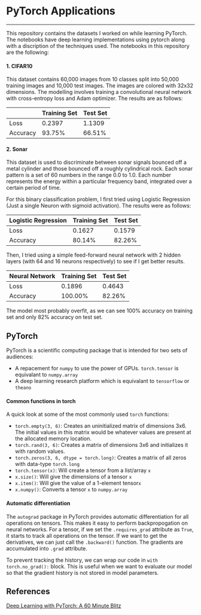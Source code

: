 # PyTorch Applications
---
This repository contains the datasets I worked on while learning PyTorch. The notebooks have deep learning implementations using pytorch along with a discription of the techniques used. The notebooks in this repository are the following:

#### 1. CIFAR10
This dataset contains 60,000 images from 10 classes split into 50,000 training images and 10,000 test images. The images are colored with 32x32 dimensions. The modelling involves training a convolutional neural network with cross-entropy loss and Adam optimizer. The results are as follows:

|          | Training Set | Test Set |
|----------|--------------|----------|
| Loss     | 0.2397       | 1.1309   |
| Accuracy | 93.75%       | 66.51%   |

#### 2. Sonar

This dataset is used to discriminate between sonar signals bounced off a metal cylinder and those bounced off a roughly cylindrical rock. Each sonar pattern is a set of 60 numbers in the range 0.0 to 1.0.  Each number represents the energy within a particular frequency band, integrated over a certain period of time.

For this binary classification problem, I first tried using Logistic Regression (Just a single Neuron with sigmoid activation). The results were as follows:

| Logistic Regression | Training Set | Test Set |
|----------|--------------|----------|
| Loss     | 0.1627       | 0.1579   |
| Accuracy | 80.14%       | 82.26%   |

Then, I tried using a simple feed-forward neural network with 2 hidden layers (with 64 and 16 neurons respectively) to see if I get better results. 

| Neural Network | Training Set | Test Set |
|----------|--------------|----------|
| Loss     | 0.1896       | 0.4643   |
| Accuracy | 100.00%      | 82.26%   |

The model most probably overfit, as we can see 100% accuracy on training set and only 82% accuracy on test set.

## PyTorch

PyTorch is a scientific computing package that is intended for two sets of audiences:
- A repacement for ```numpy``` to use the power of GPUs. ```torch.tensor``` is equivalant to ```numpy.array```
- A deep learning research platform which is equivalant to ```tensorflow``` or ```theano```

#### Common functions in torch
A quick look at some of the most commonly used `torch` functions:
- `torch.empty(3, 6)`: Creates an uninitialized matrix of dimensions 3x6. The initial values in this matrix would be whatever values are present at the allocated memory location.
- `torch.rand(3, 6)`: Creates a matrix of dimensions 3x6 and initializes it with random values.
- `torch.zeros(3, 6, dtype = torch.long)`: Creates a matrix of all zeros with data-type `torch.long`
- `torch.tensor(x)`: Will create a tensor from a list/array `x`
- `x.size()`: Will give the dimensions of a tensor `x`
- `x.item()`: Will give the value of a 1-element tensor`x`
- `x.numpy()`: Converts a tensor `x` to `numpy.array`

#### Automatic differentiation

The `autograd` package in PyTorch provides automatic differentiation for all operations on tensors. This makes it easy to perform backpropogation on neural networks. For a tensor, if we set the `.requires_grad` attribute as `True`, it starts to track all operations on the tensor. If we want to get the derivatives, we can just call the `.backward()` function. The gradients are accumulated into `.grad` attribute.

To prevent tracking the history, we can wrap our code in `with torch.no_grad():` block. This is useful when we want to evaluate our model so that the gradient history is not stored in model parameters.

## References
[Deep Learning with PyTorch: A 60 Minute Blitz](https://pytorch.org/tutorials/beginner/deep_learning_60min_blitz.html)